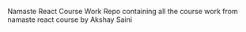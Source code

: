 Namaste React Course Work
Repo containing all the course work from namaste react course by Akshay Saini
